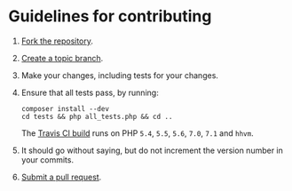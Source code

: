 # Guidelines for contributing

1. [Fork the repository](https://help.github.com/articles/fork-a-repo).
2. [Create a topic branch](http://learn.github.com/p/branching.html).
3. Make your changes, including tests for your changes.
4. Ensure that all tests pass, by running:

    ```
    composer install --dev
    cd tests && php all_tests.php && cd ..
    ```

    The [Travis CI build](https://travis-ci.org/campaignmonitor/createsend-php) runs on PHP `5.4`, `5.5`, `5.6`, `7.0`, `7.1` and `hhvm`.

5. It should go without saying, but do not increment the version number in your commits.
6. [Submit a pull request](https://help.github.com/articles/using-pull-requests).
